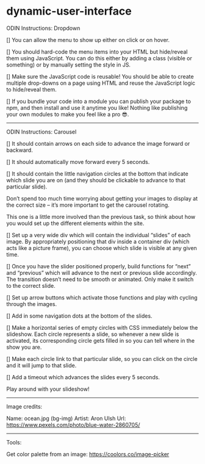 # dynamic-user-interface

ODIN Instructions: Dropdown

[] You can allow the menu to show up either on click or on hover.

[] You should hard-code the menu items into your HTML but hide/reveal them using JavaScript. You can do this either by adding a class (visible or something) or by manually setting the style in JS.

[] Make sure the JavaScript code is reusable! You should be able to create multiple drop-downs on a page using HTML and reuse the JavaScript logic to hide/reveal them.

[] If you bundle your code into a module you can publish your package to npm, and then install and use it anytime you like! Nothing like publishing your own modules to make you feel like a pro 😎.

---

ODIN Instructions: Carousel

[] It should contain arrows on each side to advance the image forward or backward.

[] It should automatically move forward every 5 seconds.

[] It should contain the little navigation circles at the bottom that indicate which slide you are on (and they should be clickable to advance to that particular slide).

Don’t spend too much time worrying about getting your images to display at the correct size – it’s more important to get the carousel rotating.

This one is a little more involved than the previous task, so think about how you would set up the different elements within the site.

[] Set up a very wide div which will contain the individual “slides” of each image. By appropriately positioning that div inside a container div (which acts like a picture frame), you can choose which slide is visible at any given time.

[] Once you have the slider positioned properly, build functions for “next” and “previous” which will advance to the next or previous slide accordingly. The transition doesn’t need to be smooth or animated. Only make it switch to the correct slide.

[] Set up arrow buttons which activate those functions and play with cycling through the images.

[] Add in some navigation dots at the bottom of the slides.

[] Make a horizontal series of empty circles with CSS immediately below the slideshow. Each circle represents a slide, so whenever a new slide is activated, its corresponding circle gets filled in so you can tell where in the show you are.

[] Make each circle link to that particular slide, so you can click on the circle and it will jump to that slide.

[] Add a timeout which advances the slides every 5 seconds.

Play around with your slideshow!

---

Image credits:

Name: ocean.jpg (bg-img)
Artist: Aron Ulsh
Url: https://www.pexels.com/photo/blue-water-2860705/

---

Tools:

Get color palette from an image:
https://coolors.co/image-picker